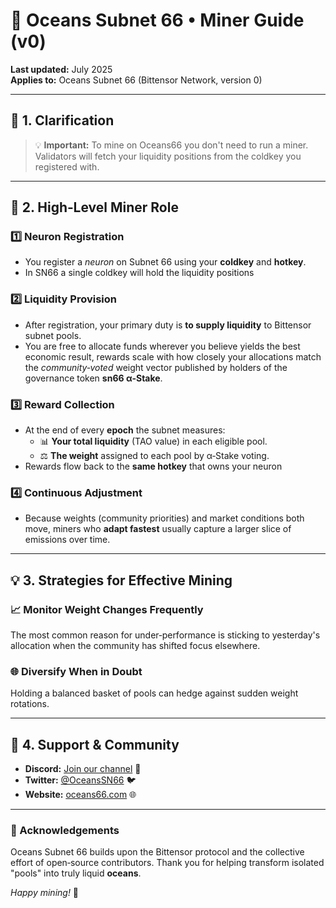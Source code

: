 # 🌊 Oceans Subnet 66 • Miner Guide (v0)

**Last updated:** July 2025  
**Applies to:** Oceans Subnet 66 (Bittensor Network, version 0)

---

## 📌 1. Clarification

> 💡 **Important:** To mine on Oceans66 you don't need to run a miner. Validators will fetch your liquidity positions from the coldkey you registered with.

---

## 🎯 2. High‑Level Miner Role

### 1️⃣ **Neuron Registration**

- You register a _neuron_ on Subnet 66 using your **coldkey** and **hotkey**.
- In SN66 a single coldkey will hold the liquidity positions

### 2️⃣ **Liquidity Provision**

- After registration, your primary duty is **to supply liquidity** to Bittensor subnet pools.
- You are free to allocate funds wherever you believe yields the best economic result, rewards scale with how closely your allocations match the _community‑voted_ weight vector published by holders of the governance token **sn66 α‑Stake**.

### 3️⃣ **Reward Collection**

- At the end of every **epoch** the subnet measures:
  - 📊 **Your total liquidity** (TAO value) in each eligible pool.
  - ⚖️ **The weight** assigned to each pool by α‑Stake voting.
- Rewards flow back to the **same hotkey** that owns your neuron

### 4️⃣ **Continuous Adjustment**

- Because weights (community priorities) and market conditions both move, miners who **adapt fastest** usually capture a larger slice of emissions over time.

---

## 💡 3. Strategies for Effective Mining

### 📈 **Monitor Weight Changes Frequently**

The most common reason for under‑performance is sticking to yesterday's allocation when the community has shifted focus elsewhere.

### 🌐 **Diversify When in Doubt**

Holding a balanced basket of pools can hedge against sudden weight rotations.

---

## 🤝 4. Support & Community

- **Discord:** [Join our channel](https://discord.com/channels/799672011265015819/1392960766990221312) 💬
- **Twitter:** [@OceansSN66](https://twitter.com/OceansSN66) 🐦
- **Website:** [oceans66.com](https://oceans66.com) 🌐

---

### 🙏 Acknowledgements

Oceans Subnet 66 builds upon the Bittensor protocol and the collective effort of open‑source contributors. Thank you for helping transform isolated "pools" into truly liquid **oceans**.

_Happy mining!_ 🚀
